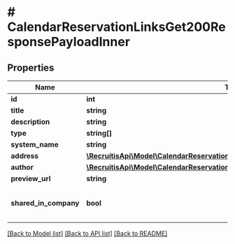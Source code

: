 # # CalendarReservationLinksGet200ResponsePayloadInner

## Properties

Name | Type | Description | Notes
------------ | ------------- | ------------- | -------------
**id** | **int** |  | [optional]
**title** | **string** |  | [optional]
**description** | **string** |  | [optional]
**type** | **string[]** |  | [optional]
**system_name** | **string** |  | [optional]
**address** | [**\RecruitisApi\Model\CalendarReservationLinksGet200ResponsePayloadInnerAddress**](CalendarReservationLinksGet200ResponsePayloadInnerAddress.md) |  | [optional]
**author** | [**\RecruitisApi\Model\CalendarReservationLinksGet200ResponsePayloadInnerAuthor**](CalendarReservationLinksGet200ResponsePayloadInnerAuthor.md) |  | [optional]
**preview_url** | **string** |  | [optional]
**shared_in_company** | **bool** | Je šablona viditelná pro všechny zaměstnance? | [optional]

[[Back to Model list]](../../README.md#models) [[Back to API list]](../../README.md#endpoints) [[Back to README]](../../README.md)
